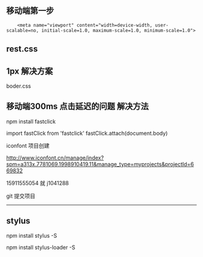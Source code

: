 

## 移动端第一步

```
    <meta name="viewport" content="width=device-width, user-scalable=no, initial-scale=1.0, maximum-scale=1.0, minimum-scale=1.0">
```

## rest.css

## 1px 解决方案
boder.css



## 移动端300ms 点击延迟的问题 解决方法

npm  install fastclick 

import fastClick from 'fastclick'
fastClick.attach(document.body)



iconfont 项目创建

http://www.iconfont.cn/manage/index?spm=a313x.7781069.1998910419.11&manage_type=myprojects&projectId=669832
 
 15911555054 就 j1041288


git 提交项目



---


## stylus 
npm install stylus -S 

npm install stylus-loader -S